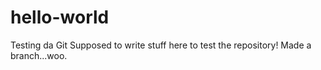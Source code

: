 # hello-world
Testing da Git
Supposed to write stuff here to test the repository!
Made a branch...woo.
